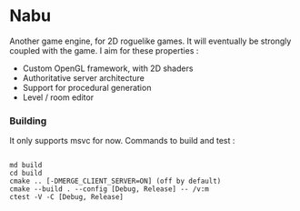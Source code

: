 
# Nabu

Another game engine, for 2D roguelike games.
It will eventually be strongly coupled with the game.
I aim for these properties :
 - Custom OpenGL framework, with 2D shaders
 - Authoritative server architecture
 - Support for procedural generation
 - Level / room editor

### Building

It only supports msvc for now. Commands to build and test :

```

md build
cd build
cmake .. [-DMERGE_CLIENT_SERVER=ON] (off by default)
cmake --build . --config [Debug, Release] -- /v:m
ctest -V -C [Debug, Release]

```
